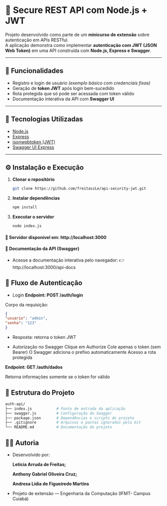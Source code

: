 # 🔐 Secure REST API com Node.js + JWT

Projeto desenvolvido como parte de um **minicurso de extensão** sobre autenticação em APIs RESTful.  
A aplicação demonstra como implementar **autenticação com JWT (JSON Web Token)** em uma API construída com **Node.js, Express e Swagger**.  

---

## 📌 Funcionalidades
- Registro e login de usuário *(exemplo básico com credenciais fixas)*  
- Geração de **token JWT** após login bem-sucedido  
- Rota protegida que só pode ser acessada com token válido  
- Documentação interativa da API com **Swagger UI**  

---

## 🚀 Tecnologias Utilizadas
- [Node.js](https://nodejs.org/)  
- [Express](https://expressjs.com/)  
- [jsonwebtoken (JWT)](https://www.npmjs.com/package/jsonwebtoken)  
- [Swagger UI Express](https://www.npmjs.com/package/swagger-ui-express)  

---

## ⚙️ Instalação e Execução

1. **Clonar o repositório**
   ```bash
   git clone https://github.com/freitaszLe/api-security-jwt.git
   ```
2. **Instalar dependências**
   ```bash
   npm install
   ```
3. **Executar o servidor**
   ```bash
   node index.js
   ```
   
#### 🚀 Servidor disponível em: http://localhost:3000

#### 📖 Documentação da API (Swagger)
- Acesse a documentação interativa pelo navegador:
👉 http://localhost:3000/api-docs


## 🔑 Fluxo de Autenticação
- Login
**Endpoint: POST /auth/login**
  
Corpo da requisição:

   ```json
  {
  "usuario": "admin",
  "senha": "123"
  }
   ```
- Resposta: retorna o token JWT

- Autorização no Swagger
  Clique em Authorize
  Cole apenas o token (sem Bearer)
  O Swagger adiciona o prefixo automaticamente
  Acesso a rota protegida

**Endpoint: GET /auth/dados**

Retorna informações somente se o token for válido

## 📂 Estrutura do Projeto

   ```bash
   auth-api/
├── index.js           # Ponto de entrada da aplicação
├── swagger.js         # Configuração do Swagger
├── package.json       # Dependências e scripts do projeto
├── .gitignore         # Arquivos e pastas ignorados pelo Git
└── README.md          # Documentação do projeto

   ```

## 👩‍💻 Autoria
- Desenvolvido por:
  
  **Leticia Arruda de Freitas;**
  
  **Anthony Gabriel Oliveira Cruz;**
  
  **Andresa Lídia de Figueiredo Martins**

- Projeto de extensão — Engenharia da Computação (IFMT- Campus Cuiabá)
